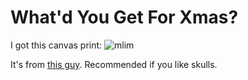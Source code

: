 # What'd You Get For Xmas?

I got this canvas print:
![mlim](/content/images/Skullz-002.jpg)

It's from [this guy](http://vossfineart.com/home.html). Recommended if you like skulls.
